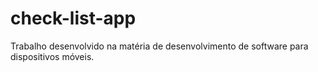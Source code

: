 # check-list-app
Trabalho desenvolvido na matéria de desenvolvimento de software para dispositivos móveis.
